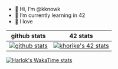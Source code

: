 - 👋 Hi, I’m @kknowk
- 🌱 I’m currently learning in 42
- 💞️ I love

| github stats | 42 stats |
| :---: | :---: |
| [![github stats](https://github-readme-stats.vercel.app/api?username=kknowk&count_private=true&show_icons=true&theme=radical)](https://github.com/kknowk/) | [![khorike's 42 stats](https://badge42.coday.fr/api/v2/clrkc10wk140001p4an9xjypj/stats?cursusId=21&coalitionId=310)](https://github.com/Coday-meric/badge42) |

[![Harlok's WakaTime stats](https://github-readme-stats.vercel.app/api/wakatime?username=kknowk)](https://github.com/anuraghazra/github-readme-stats)
